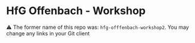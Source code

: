 # HfG Offenbach - Workshop 
⚠️ The former name of this repo was: `hfg-offfenbach-workshop2`. You may change any links in your Git client
